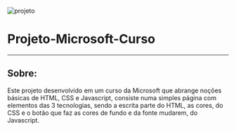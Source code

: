 ![projeto](https://ik.imagekit.io/9eeypfgot/Captura_de_Tela__23_.png?ik-sdk-version=javascript-1.4.3&updatedAt=1673789490374)

# **Projeto-Microsoft-Curso**
---

## **Sobre:**
Este projeto desenvolvido em um curso da Microsoft que abrange noções básicas de HTML, CSS e Javascript, consiste numa simples página com elementos das 3 tecnologias, sendo a escrita parte do HTML, as cores, do CSS e o botão que faz as cores de fundo e da fonte mudarem, do Javascript.

